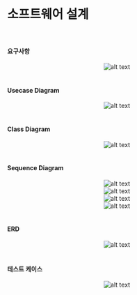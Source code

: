 # 소프트웨어 설계

<br>

#### 요구사항
<div style="text-align: center;">
    <img src="/docs/소프트웨어 설계/요구 사항.png" alt="alt text" />
</div> 

<br>

#### Usecase Diagram
<div style="text-align: center;">
    <img src="/docs/소프트웨어 설계/Usecase Diagram.png" alt="alt text" />
</div> 

<br>

#### Class Diagram
<div style="text-align: center;">
    <img src="/docs/소프트웨어 설계/Class Diagram(전체적인).png" alt="alt text" />
</div> 

<br>

####  Sequence Diagram
<div style="text-align: center;">
    <img src="/docs/소프트웨어 설계/Sequence Diagram (전체적인).png" alt="alt text" />
</div> 
<div style="text-align: center;">
    <img src="/docs/소프트웨어 설계/Sequence Diagram (작업).png" alt="alt text" />
</div> 
<div style="text-align: center;">
    <img src="/docs/소프트웨어 설계/Sequence Diagram (로그인).png" alt="alt text" />
</div> 
<div style="text-align: center;">
    <img src="/docs/소프트웨어 설계/Sequence Diagram (동료추가).png" alt="alt text" />
</div> 

<br>

#### ERD
<div style="text-align: center;">
    <img src="/docs/소프트웨어 설계/ERD.png" alt="alt text" />
</div> 

<br>

#### 테스트 케이스
<div style="text-align: center;">
    <img src="/docs/소프트웨어 설계/테스트케이스.png" alt="alt text" />
</div> 

<br>
